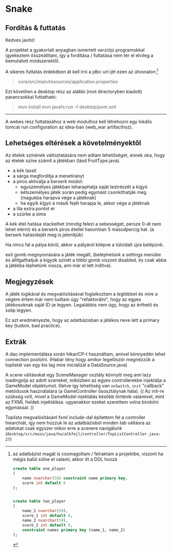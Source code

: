 # Snake

## Fordítás & futtatás

Kedves javító! 

A projektet a gyakorlati anyagban ismertett verziójú programokkal igyekeztem összeállítani,
így a fordítása / futtatása nem tér el elvileg a bemutatott módszerektől.

A sikeres futtatás érdekében át kell írni a jdbc url-jét ezen az útvonalon:[^1]
> core/src/main/resources/application.properties

[^1]:   az adatbázist magát is csomagoltam / felraktam a projektbe, viszont ha mégis balül
    sülne el valami, akkor itt a DDL hozzá
    ```sql
    create table one_player
    (
        name nvarchar(50) constraint name primary key,
        score int default 0
    );


    create table two_player
    (
        name_1 nvarchar(50),
        score_1 int default 0,
        name_2 nvarchar(50),
        score_2 int default 0,
        constraint names primary key (name_1, name_2)
    );
    ```


Ezt követően a desktop rész az alábbi (root directoryben kiadott) parancsokkal futtatható:
> mvn install
> mvn javafx:run -f desktop/pom.xml

---

A webes rész futtatásához a web modulhoz kell létrehozni egy lokális tomcat run
configuration az idea-ban (web_war artifacthoz).

## Lehetséges eltérések a követelményektől

Az ételek színének változtatására nem adtam lehetőséget, ennek oka, hogy
az ételek színe számít a játékban (lásd FruitType.java).

- a kék lassít
- a sárga megfordítja a menetirányt
- a piros aktiválja a berserk módot:
  -  egyszemélyes játékban leharaphatja saját testrészét a kígyó
  -  kétszemélyes játék során pedig egymást csonkíthatják meg (magukba harapva vége a játéknak)
  -  ha egyik kígyó a másik fejét harapja le, akkor vége a játéknak
- a lila extra pontot ér
- a szürke a sima

A kék étel hatása stackelhet (mindig felezi a sebességet, persze 0-át nem lehet elérni) és
a berserk piros étellel hasonlóan 5 másodpercig hat. (a berserk hatásidejét meg is jelenítjük)

Ha nincs fal a pálya körül, akkor a pályáról kilépve a túloldalt újra belépünk.

exit gomb megnyomására a játék megáll, (beléphetünk a settings menübe és állítgathatjuk a kígyók színét
a többi gomb viszont disabled, és csak abba a játékba léphetünk vissza, ami már el lett indítva).

## Megjegyzések

A játék logikával és megvalósításával foglalkoztam a legtöbbet és mire a végére értem már nem tudtam úgy
"refaktorálni", hogy az egyes játékosoknak saját ID-je legyen. Legalábbis nem úgy, hogy az érthető és szép legyen.

Ez azt eredményezte, hogy az adatbázisban a játékos neve lett a primary key (tudom, bad practice).


## Extrák

A dao implementálása során hikariCP-t használtam, amivel könnyedén lehet connection poololni. (Habár tény
hogy amikor legelőször megnézzük a toplistát van egy kis lag mire inicializál a DataSource.java)

A scene váltásokat egy SceneManager osztály könnyíti meg ami lazy loadingolja az adott sceneket,
miközben az egyes controllerekbe injektálja a GameModel objektumot. Illetve így lehetőség van
`onSwitch`, `init` "callback" metódusok használatára (a GameController ősosztálynak hála).
(( Az init-re szükség volt, mivel a GameModel injektálás később történik valamivel, mint az FXML
fieldek injektálása. ugyanakkor ezeket szerettem volna bindolni egymással. ))

Toplista megvalósításánl fxml include-dal építettem fel a controller hiearchiát, így nem húzzuk le
az adatbázisból minden tab váltásra az adatokat csak egyszer mikor erre a scenere navigálunk
(`desktop/src/main/java/hu/alkfejl/controller/TopListController.java: 27`)